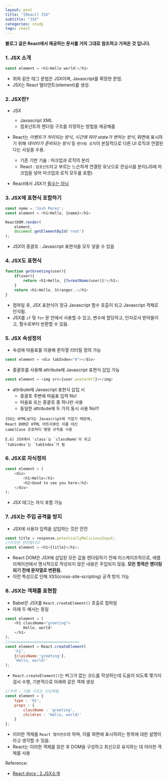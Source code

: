 ```yaml
---
layout: post
title: "[React] JSX"
subtitle: "JSX"
categories: study
tags: react
---
```



**블로그 글은 React에서 제공하는 문서를 거의 그대로 참조하고 가져온 것 입니다.**   

### 1. JSX 소개
```javascript
const element = <h1>Hello world!</h1>
```
 - 위와 같은 태그 문법은 JSX이며, Javascript를 확장한 문법.  
 - JSX는 React 엘리먼트(element)를 생성. 

### 2. JSX란?
 - JSX   
	- Javascript XML  
	- 컴포넌트의 렌더링 구조를 지정하는 방법을 제공해줌  

 - React는 _이벤트가 처리되는 방식_,  _시간에 따라 state가 변하는 방식_, 화면에 표시하기 위해 _데이터가 준비되는 방식_ 등 `렌더링 로직`이 본질적으로 다른 UI 로직과 연결된다는 사실을 수용.  
 	- 기존 기반 기술 : 마크업과 로직의 분리  
 	- React : `컴포넌트`라고 부르는 느슨하게 연결된 유닛으로 관심사를 분리(JS에 마크업을 넣어 마크업과 로직 모두를 포함)  
 - React에서 JSX가 <u>필수는 아님</u>

### 3. JSX에 표현식 포함하기 
```javascript
const name = 'Josh Perez';
const element = <h1>Hello, {name}</h1>

ReactDOM.render(
	element,
	document.getElementById('root')
);
```

 - JSX의 중괄호 : Javascript 표현식을 모두 넣을 수 있음  

### 4. JSX도 표현식
```javascript
function getGreeting(user){
	if(user){
		return <h1>Hello, {formatName(user)}!</h1>;
	}
	return <h1>Hello, Stranger..</h1>
}
```
 - 컴파일 후, JSX 표현식이 정규 Javascript 함수 호출이 되고 Javascript 객체로 인식됨.  
 - JSX를 `if` 및 `for` 문 안에서 사용할 수 있고, 변수에 할당하고, 인자로서 받아들이고, 함수로부터 반환할 수 있음.
 
### 5. JSX 속성정의
 - 속성에 따옴표를 이용해 문자열 리터럴 정의 가능  
```javascript
const element = <div tabIndex="0"></div>
```
 - 중괄호를 사용해 attribute에 Javascript 표현식 삽입 가능  
```javascript
const element = <img src={user.avatarUrl}></img>
```
 - attribute에 Javascript 표현식 삽입 시  
	- 중괄호 주변에 따옴표 입력 No!  
	- 따옴표 또는 중괄호 중 하나만 사용  
	- 동일한 attribute에 두 가지 동시 사용 No!!!  

```
JSX는 HTML보다는 Javascript에 가깝기 때문에,
React DOM은 HTML 어트리뷰트 이름 대신
camelCase 프로퍼티 명명 규칙을 사용

E.G) JSX에서 `class`는 `className`이 되고
`tabindex`는 `tabIndex`가 됨
```

### 6. JSX로 자식정의
```javascript
const element = (
	<div>
		<h1>Hello</h1>
		<h2>Good to see you here</h2>
	</div>
);
```
 - JSX 태그는 자식 포함 가능

### 7. JSX는 주입 공격을 방지
 - JSX에 사용자 입력을 삽입하는 것은 안전
 ```javascript
 const title = response.potentiallyMaliciousInput;
 //이것은 안전합니다
 const element = <h1>{title}</h1>;
 ```

 - React DOM은 JSX에 삽입된 모든 값을 렌더링하기 전에 이스케이프하므로, 애플리케이션에서 명시적으로 작성되지 않은 내용은 주입되지 않음. **모든 항목은 렌더링 되기 전에 문자열로 변환됨.**   
 - 이런 특성으로 인해 XSS(cross-site-scripting) 공격 방지 가능

### 8. JSX는 객체를 표현함
  - Babel은 JSX를 `React.createElement()` 호출로 컴파일
  - 아래 두 예시는 동일  

  ```javascript
  const element = (
	  <h1 className="greeting">
		  Hello, world!
	  </h1>
  );
  //===============================
  const element = React.createElement(
	  'h1',
	  {className:'greeting'},
	  'Hello, world!'
  );
  ```
 - `React.createElement()`는 버그가 없는 코드를 작성하는데 도움이 되도록 몇가지 검사 수행, 기본적으로 아래와 같은 객체 생성

 ```javascript
 //주의 : 다음 구조는 단순화됨
 const element = {
	 type : 'h1',
	 props : {
		 className : 'greeting',
		 children : 'Hello, world!'
	 }
 };
 ```
 - 이러한 객체를 `React 엘리먼트`라 하며, 이를 화면에 표시하려는 항목에 대한 설명이라고 생각할 수 있음.
 - React는 이러한 객체를 읽은 후 DOM을 구성하고 최신으로 유지하는 데 이러한 객체를 사용  

Reference:
 - [React docs : 2.JSX소개](https://ko.reactjs.org/docs/introducing-jsx.html)
